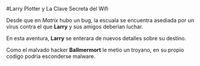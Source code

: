 #Larry Plotter y La Clave Secreta del Wifi

Desde que en *Matrix* hubo un bug, la escuala se encuentra asediada
por un virus contra el que **Larry** y sus amigos deberian luchar.

En esta aventura, **Larry** se enterara de nuevos detalles sobre su destino.

Como el malvado hacker **Ballmermort** le metio un troyano,
en su propio codigo podria esconderse malware.
